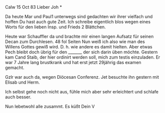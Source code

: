  Calw 15 Oct 83
Lieber Joh <M>*

Da heute Mar und Paul1 unterwegs sind gedachten wir ihrer vielfach und hoffen Du hast auch gute Zeit. Ich schreibe eigentlich blos wegen eines Worts für den lieben Insp. und Frieds 2 Blättchen.

Heute war Schauffler da und brachte mir einen langen Aufsatz für seinen Decan zum Durchlesen. 48 fol Seiten Nun weiß ich also wie man des Willens Gottes gewiß wird. D. h. wie andere es damit hielten. Aber etwas Pech bleibt doch übrig für den _______ der sich darin üben möchte. 
Gestern kam Cand Staib, der hier ordinirt werden soll, mich zum testis einzuladen. Er war 7 Jahre lang brustkrank und hat erst jetzt 29jährig das examen gemacht.

Gzlr war auch da, wegen Diöcesan Conferenz. Jet besuchte ihn gestern mit Elisab und Herm.

Ich selbst gehe noch nicht aus, fühle mich aber sehr erleichtert und schlafe auch besser.

Nun lebetwohl alle zusammt. Es küßt
 Dein V
